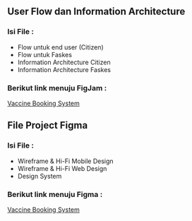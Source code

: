 ## User Flow dan Information Architecture

### Isi File :
- Flow untuk end user (Citizen)
- Flow untuk Faskes
- Information Architecture Citizen
- Information Architecture Faskes

### Berikut link menuju FigJam :
[Vaccine Booking System](https://www.figma.com/file/BgDaVZNBW2HYQHIwY4HSeq/User-Flow-%26-Information-Architecture?node-id=0%3A1)

## File Project Figma

### Isi File :
- Wireframe & Hi-Fi Mobile Design
- Wireframe & Hi-Fi Web Design
- Design System

### Berikut link menuju Figma :
[Vaccine Booking System](https://www.figma.com/file/2PurKe2cHzqwxh3CcDpXqs/Vaccine-Booking-System?node-id=133%3A1006)
